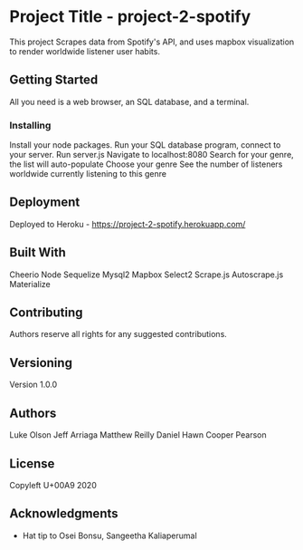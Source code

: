 # Project Title - project-2-spotify

This project Scrapes data from Spotify's API, and uses mapbox visualization to render worldwide listener user habits.

## Getting Started

All you need is a web browser, an SQL database, and a terminal. 



### Installing

Install your node packages. 
Run your SQL database program, connect to your server. 
Run server.js
Navigate to localhost:8080
Search for your genre, the list will auto-populate
Choose your genre
See the number of listeners worldwide currently listening to this genre


## Deployment

Deployed to Heroku - https://project-2-spotify.herokuapp.com/

## Built With


Cheerio
Node
Sequelize
Mysql2
Mapbox
Select2
Scrape.js
Autoscrape.js
Materialize


## Contributing

Authors reserve all rights for any suggested contributions. 

## Versioning

Version 1.0.0

## Authors

Luke Olson
Jeff Arriaga
Matthew Reilly
Daniel Hawn
Cooper Pearson

## License

Copyleft U+00A9 2020

## Acknowledgments

* Hat tip to Osei Bonsu, Sangeetha Kaliaperumal
